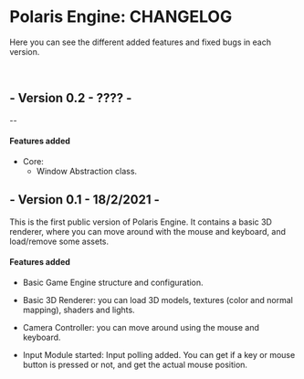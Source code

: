 # Polaris Engine: CHANGELOG

Here you can see the different added features and fixed bugs in each version.

<br>

## - Version 0.2 - ???? -

--



#### Features added

- Core:
  - Window Abstraction class.




## - Version 0.1 - 18/2/2021 -

This is the first public version of Polaris Engine. It contains a basic 3D renderer, where you can move around with the mouse and keyboard, and load/remove some assets.



#### Features added

- Basic Game Engine structure and configuration.

- Basic 3D Renderer: you can load 3D models, textures (color and normal mapping), shaders and lights.  
- Camera Controller: you can move around using the mouse and keyboard.
- Input Module started: Input polling added. You can get if a key or mouse button is pressed or not, and get the actual mouse position.
